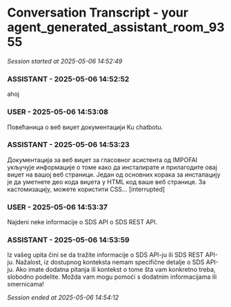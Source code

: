 # Conversation Transcript - your agent_generated_assistant_room_9355

*Session started at 2025-05-06 14:52:49*

### ASSISTANT - 2025-05-06 14:52:52

ahoj

### USER - 2025-05-06 14:53:08

Повећаница о веб виџет документацији Ku chatbotu.

### ASSISTANT - 2025-05-06 14:53:23

Документација за веб виџет за гласовног асистента од IMPOFAI укључује информације о томе како да инсталирате и прилагодите овај виџет на вашој веб страници. Један од основних корака за инсталацију је да уметнете део кода виџета у HTML код ваше веб странице. За кастомизацију, можете користити CSS... [interrupted]

### USER - 2025-05-06 14:53:37

Najdeni neke informacije o SDS API o SDS REST API.

### ASSISTANT - 2025-05-06 14:53:59

Iz vašeg upita čini se da tražite informacije o SDS API-ju ili SDS REST API-ju. Nažalost, iz dostupnog konteksta nemam specifične detalje o SDS API-ju. Ako imate dodatna pitanja ili kontekst o tome šta vam konkretno treba, slobodno podelite. Možda vam mogu pomoći s dodatnim informacijama ili smernicama!

*Session ended at 2025-05-06 14:54:12*
